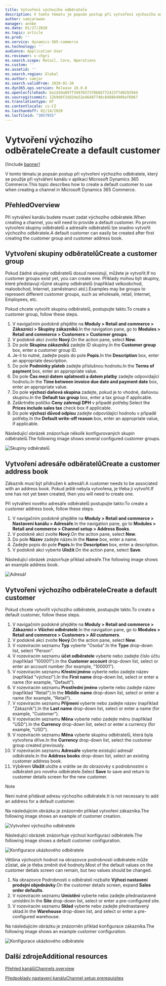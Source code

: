 ```yaml
---
title: Vytvoření výchozího odběratele
description: V tomto tématu je popsán postup při vytvoření výchozího odběratele, který se použije při vytváření kanálu v aplikaci Microsoft Dynamics 365 Commerce.
author: samjarawan
manager: annbe
ms.date: 01/27/2020
ms.topic: article
ms.prod: ''
ms.service: dynamics-365-commerce
ms.technology: ''
audience: Application User
ms.reviewer: v-chgri
ms.search.scope: Retail, Core, Operations
ms.custom: ''
ms.assetid: ''
ms.search.region: Global
ms.author: samjar
ms.search.validFrom: 2020-01-20
ms.dyn365.ops.version: Release 10.0.8
ms.openlocfilehash: ba1d10a897f349703737068d772423f7d0292944
ms.sourcegitcommit: 12b9d6f2dd24e52e46487748c848864909af6967
ms.translationtype: HT
ms.contentlocale: cs-CZ
ms.lasthandoff: 02/14/2020
ms.locfileid: "3057955"
---
```

# <a name="create-a-default-customer"></a><span data-ttu-id="d37ab-103">Vytvoření výchozího odběratele</span><span class="sxs-lookup"><span data-stu-id="d37ab-103">Create a default customer</span></span>


[!include [banner](includes/banner.md)]

<span data-ttu-id="d37ab-104">V tomto tématu je popsán postup při vytvoření výchozího odběratele, který se použije při vytváření kanálu v aplikaci Microsoft Dynamics 365 Commerce.</span><span class="sxs-lookup"><span data-stu-id="d37ab-104">This topic describes how to create a default customer to use when creating a channel in Microsoft Dynamics 365 Commerce.</span></span>

## <a name="overview"></a><span data-ttu-id="d37ab-105">Přehled</span><span class="sxs-lookup"><span data-stu-id="d37ab-105">Overview</span></span>

<span data-ttu-id="d37ab-106">Při vytváření kanálu budete muset zadat výchozího odběratele.</span><span class="sxs-lookup"><span data-stu-id="d37ab-106">When creating a channel, you will need to provide a default customer.</span></span> <span data-ttu-id="d37ab-107">Po prvním vytvoření skupiny odběratelů a adresáře odběratelů lze snadno vytvořit výchozího odběratele.</span><span class="sxs-lookup"><span data-stu-id="d37ab-107">A default customer can easily be created after first creating the customer group and customer address book.</span></span>

## <a name="create-a-customer-group"></a><span data-ttu-id="d37ab-108">Vytvoření skupiny odběratelů</span><span class="sxs-lookup"><span data-stu-id="d37ab-108">Create a customer group</span></span>

<span data-ttu-id="d37ab-109">Pokud žádné skupiny odběratelů dosud neexistují, můžete je vytvořit.</span><span class="sxs-lookup"><span data-stu-id="d37ab-109">If no customer groups exist yet, you can create one.</span></span> <span data-ttu-id="d37ab-110">Příklady mohou být skupiny, které představují různé skupiny odběratelů (například velkoobchod, maloobchod, Internet, zaměstnanci atd.).</span><span class="sxs-lookup"><span data-stu-id="d37ab-110">Examples may be groups to represent different customer groups, such as wholesale, retail, Internet, Employees, etc.</span></span>

<span data-ttu-id="d37ab-111">Pokud chcete vytvořit skupinu odběratelů, postupujte takto.</span><span class="sxs-lookup"><span data-stu-id="d37ab-111">To create a customer group, follow these steps.</span></span>

1. <span data-ttu-id="d37ab-112">V navigačním podokně přejděte na **Moduly \> Retail and commerce \> Zákazníci \> Skupiny zákazníků**.</span><span class="sxs-lookup"><span data-stu-id="d37ab-112">In the navigation pane, go to **Modules \> Retail and commerce \> Customers \> Customer groups**.</span></span>
1. <span data-ttu-id="d37ab-113">V podokně akcí zvolte **Nový**.</span><span class="sxs-lookup"><span data-stu-id="d37ab-113">On the action pane, select **New**.</span></span>
1. <span data-ttu-id="d37ab-114">Do pole **Skupina zákazníků** zadejte ID skupiny.</span><span class="sxs-lookup"><span data-stu-id="d37ab-114">In the **Customer group** box, enter a customer group ID.</span></span>
1. <span data-ttu-id="d37ab-115">Je-li to nutné, zadejte popis do pole **Popis**.</span><span class="sxs-lookup"><span data-stu-id="d37ab-115">In the **Description** box, enter an appropriate description.</span></span>
1. <span data-ttu-id="d37ab-116">Do pole **Podmínky plateb** zadejte příslušnou hodnotu.</span><span class="sxs-lookup"><span data-stu-id="d37ab-116">In the **Terms of payment** box, enter an appropriate value.</span></span>
1. <span data-ttu-id="d37ab-117">Do pole **Čas mezi datem splatnosti a datem platby** zadejte odpovídající hodnotu.</span><span class="sxs-lookup"><span data-stu-id="d37ab-117">In the **Time between invoice due date and payment date** box, enter an appropriate value.</span></span>
1. <span data-ttu-id="d37ab-118">Do pole **výchozí daňová skupina** zadejte, pokud je to vhodné, daňovou skupinu.</span><span class="sxs-lookup"><span data-stu-id="d37ab-118">In the **Default tax group** box, enter a tax group if applicable.</span></span>
1. <span data-ttu-id="d37ab-119">Zaškrtněte políčko **Ceny zahrnují DPH** v připadě potřeby.</span><span class="sxs-lookup"><span data-stu-id="d37ab-119">Select the **Prices include sales tax** check box if applicable.</span></span>
1. <span data-ttu-id="d37ab-120">Do pole **výchozí důvod odpisu** zadejte odpovídající hodnotu v připadě potřeby.</span><span class="sxs-lookup"><span data-stu-id="d37ab-120">In the **Default write-off reason** box, enter an appropriate value, if applicable.</span></span>

<span data-ttu-id="d37ab-121">Následující obrázek znázorňuje několik konfigurovaných skupin odběratelů.</span><span class="sxs-lookup"><span data-stu-id="d37ab-121">The following image shows several configured customer groups.</span></span>

![Skupiny odběratelů](media/customer-groups.png)

## <a name="create-a-customer-address-book"></a><span data-ttu-id="d37ab-123">Vytvoření adresáře odběratelů</span><span class="sxs-lookup"><span data-stu-id="d37ab-123">Create a customer address book</span></span>

<span data-ttu-id="d37ab-124">Zákazník musí být přidružen k adresáři.</span><span class="sxs-lookup"><span data-stu-id="d37ab-124">A customer needs to be associated with an address book.</span></span> <span data-ttu-id="d37ab-125">Pokud ještě nebyla vytvořena, je třeba ji vytvořit.</span><span class="sxs-lookup"><span data-stu-id="d37ab-125">If one has not yet been created, then you will need to create one.</span></span>

<span data-ttu-id="d37ab-126">Při vytváření nového adresáře odběratelů postupujte takto:</span><span class="sxs-lookup"><span data-stu-id="d37ab-126">To create a customer address book, follow these steps.</span></span>

1. <span data-ttu-id="d37ab-127">V navigačním podokně přejděte na **Moduly \> Retail and commerce \> Nastavení kanálu \> Adresáře**.</span><span class="sxs-lookup"><span data-stu-id="d37ab-127">In the navigation pane, go to **Modules \> Retail and commerce \> Channel setup \> Address Books**.</span></span>
1. <span data-ttu-id="d37ab-128">V podokně akcí zvolte **Nový**.</span><span class="sxs-lookup"><span data-stu-id="d37ab-128">On the action pane, select **New**.</span></span>
1. <span data-ttu-id="d37ab-129">Do pole **Název** zadejte název.</span><span class="sxs-lookup"><span data-stu-id="d37ab-129">In the **Name** box, enter a name.</span></span>
1. <span data-ttu-id="d37ab-130">Zadejte popis do pole **Popis**.</span><span class="sxs-lookup"><span data-stu-id="d37ab-130">In the **Description** box, enter a description.</span></span>
1. <span data-ttu-id="d37ab-131">V podokně akcí vyberte **Uložit**.</span><span class="sxs-lookup"><span data-stu-id="d37ab-131">On the action pane, select **Save**.</span></span>

<span data-ttu-id="d37ab-132">Následující obrázek znázorňuje příklad adreáře.</span><span class="sxs-lookup"><span data-stu-id="d37ab-132">The following image shows an example address book.</span></span>

![Adresář](media/address-book.png)

## <a name="create-a-default-customer"></a><span data-ttu-id="d37ab-134">Vytvoření výchozího odběratele</span><span class="sxs-lookup"><span data-stu-id="d37ab-134">Create a default customer</span></span>

<span data-ttu-id="d37ab-135">Pokud chcete vytvořit výchozího odběratele, postupujte takto.</span><span class="sxs-lookup"><span data-stu-id="d37ab-135">To create a default customer, follow these steps.</span></span>

1. <span data-ttu-id="d37ab-136">V navigačním podokně přejděte na **Moduly \> Retail and commerce \> Zákazníci \> Všichni odběratelé**.</span><span class="sxs-lookup"><span data-stu-id="d37ab-136">In the navigation pane, go to **Modules \> Retail and commerce \> Customers \> All customers**.</span></span>
1. <span data-ttu-id="d37ab-137">V podokně akcí zvolte **Nový**.</span><span class="sxs-lookup"><span data-stu-id="d37ab-137">On the action pane, select **New**.</span></span>
1. <span data-ttu-id="d37ab-138">V rozevíracím seznamu **Typ** vyberte "Osoba".</span><span class="sxs-lookup"><span data-stu-id="d37ab-138">In the **Type** drop-down list, select "Person".</span></span>
1. <span data-ttu-id="d37ab-139">V rozevíracím seznamu **účet odběratele** vyberte nebo zadejte číslo účtu (například "100001").</span><span class="sxs-lookup"><span data-stu-id="d37ab-139">In the **Customer account** drop-down list, select or enter an account number (for example, "100001").</span></span>
1. <span data-ttu-id="d37ab-140">V rozevíracím seznamu **Křestní jméno** vyberte nebo zadejte název (například "výchozí").</span><span class="sxs-lookup"><span data-stu-id="d37ab-140">In the **First name** drop-down list, select or enter a name (for example, "Default").</span></span>
1. <span data-ttu-id="d37ab-141">V rozevíracím seznamu **Prostřední jméno** vyberte nebo zadejte název (například "Retail").</span><span class="sxs-lookup"><span data-stu-id="d37ab-141">In the **Middle name** drop-down list, select or enter a name (for example, "Retail").</span></span>
1. <span data-ttu-id="d37ab-142">V rozevíracím seznamu **Příjmení** vyberte nebo zadejte název (například "Zákazník").</span><span class="sxs-lookup"><span data-stu-id="d37ab-142">In the **Last name** drop-down list, select or enter a name (for example, "Customer").</span></span>
1. <span data-ttu-id="d37ab-143">V rozevíracím seznamu **Měna** vyberte nebo zadejte měnu (například "USD").</span><span class="sxs-lookup"><span data-stu-id="d37ab-143">In the **Currency** drop-down list, select or enter a currency (for example, "USD").</span></span>
1. <span data-ttu-id="d37ab-144">V rozevíracím seznamu **Měna** vyberte skupinu odběratelů, která byla vytvořena dříve.</span><span class="sxs-lookup"><span data-stu-id="d37ab-144">In the **Currency** drop-down list, select the customer group created previously.</span></span>
1. <span data-ttu-id="d37ab-145">V rozevíracím seznamu **Adresáře** vyberte existující adresář odběratele.</span><span class="sxs-lookup"><span data-stu-id="d37ab-145">In the **Address books**  drop-down list, select an existing customer address book.</span></span>
1. <span data-ttu-id="d37ab-146">Výběrem **Uložit** uložte a vrátíte se do obrazovky s podrobnostmi o odběrateli pro nového odběratele.</span><span class="sxs-lookup"><span data-stu-id="d37ab-146">Select **Save** to save and return to customer details screen for the new customer.</span></span>

> [!NOTE]
> <span data-ttu-id="d37ab-147">Není nutné přidávat adresu výchozího odběratele.</span><span class="sxs-lookup"><span data-stu-id="d37ab-147">It is not necessary to add an address for a default customer.</span></span>

<span data-ttu-id="d37ab-148">Na následujícím obrázku je znázorněn příklad vytvoření zákazníka.</span><span class="sxs-lookup"><span data-stu-id="d37ab-148">The following image shows an example of customer creation.</span></span>

![Vytvoření výchozího odběratele](media/default-customer-creation.png)

<span data-ttu-id="d37ab-150">Následující obrázek znázorňuje výchozí konfiguraci odběratele.</span><span class="sxs-lookup"><span data-stu-id="d37ab-150">The following image shows a default customer configuration.</span></span>

![Konfigurace ukázkového odběratele](media/default-customer-configuration1.png)

<span data-ttu-id="d37ab-152">Většina výchozích hodnot na obrazovce podrobností odběratele může zůstat, ale je třeba změnit dvě hodnoty.</span><span class="sxs-lookup"><span data-stu-id="d37ab-152">Most of the default values on the customer detials screen can remain, but two values should be changed.</span></span>

1. <span data-ttu-id="d37ab-153">Na obrazovce Podrobnosti o odběrateli rozbalte **Výhozí nastavení prodejní objednávky**.</span><span class="sxs-lookup"><span data-stu-id="d37ab-153">On the customer details screen, expand **Sales order defaults**.</span></span>
1. <span data-ttu-id="d37ab-154">V rozevíracím seznamu **Umístění** vyberte nebo zadejte přednastavené umístění.</span><span class="sxs-lookup"><span data-stu-id="d37ab-154">In the **Site** drop-down list, select or enter a pre-configured site.</span></span>
1. <span data-ttu-id="d37ab-155">V rozevíracím seznamu **Sklad** vyberte nebo zadejte přednastavený sklad.</span><span class="sxs-lookup"><span data-stu-id="d37ab-155">In the **Warehouse** drop-down list, and select or enter a pre-configured warehouse.</span></span>

<span data-ttu-id="d37ab-156">Na následujícím obrázku je znázorněn příklad konfigurace zákazníka.</span><span class="sxs-lookup"><span data-stu-id="d37ab-156">The following image shows an example customer configuration.</span></span>

![Konfigurace ukázkového odběratele](media/default-customer-configuration2.png)

## <a name="additional-resources"></a><span data-ttu-id="d37ab-158">Další zdroje</span><span class="sxs-lookup"><span data-stu-id="d37ab-158">Additional resources</span></span>

[<span data-ttu-id="d37ab-159">Přehled kanálů</span><span class="sxs-lookup"><span data-stu-id="d37ab-159">Channels overview</span></span>](channels-overview.md)

[<span data-ttu-id="d37ab-160">Předpoklady nastavení kanálu</span><span class="sxs-lookup"><span data-stu-id="d37ab-160">Channel setup prerequisites</span></span>](channels-prerequisites.md)
